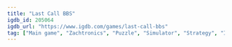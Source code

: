```yaml
---
title: "Last Call BBS"
igdb_id: 205064
igdb_url: "https://www.igdb.com/games/last-call-bbs"
tag: ["Main game", "Zachtronics", "Puzzle", "Simulator", "Strategy", "Indie", "Arcade", "Single player", "Multiplayer", "Co-operative", "Split screen", "Bird view / Isometric", "Science fiction", "Sandbox"]
---
```

